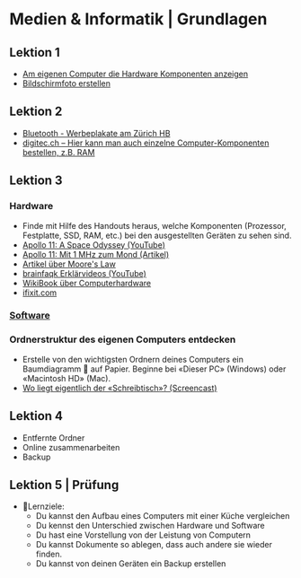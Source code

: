 # Medien & Informatik | Grundlagen

## Lektion 1
* [Am eigenen Computer die Hardware Komponenten anzeigen](https://gymnasium-immensee.github.io/IT/#-am-eigenen-computer-diehardware-komponenten-anzeigen)
* [Bildschirmfoto erstellen](https://gymnasium-immensee.github.io/IT/#-bildschirmfoto-video-erstellen)

## Lektion 2
* [Bluetooth - Werbeplakate am Zürich HB](https://www.tagesanzeiger.ch/zuerich/stadt/swisscom-lueftet-geheimnis-um-schwarze-boxen-am-hb-zuerich/story/29988994)
* [digitec.ch – Hier kann man auch einzelne Computer-Komponenten bestellen, z.B. RAM](https://www.digitec.ch/)

## Lektion 3
### Hardware
* Finde mit Hilfe des Handouts heraus, welche Komponenten (Prozessor, Festplatte, SSD, RAM, etc.) bei den ausgestellten Geräten zu sehen sind.
* [Apollo 11: A Space Odyssey (YouTube)](https://www.youtube.com/watch?v=yDm5RVzUlGk)
* [Apollo 11: Mit 1 MHz zum Mond (Artikel)](https://www.pctipp.ch/news/gesellschaft/artikel/apollo-11-mit-1-mhz-zum-mond-80567/)
* [Artikel über Moore's Law](https://www.spiegel.de/netzwelt/web/moore-s-law-die-goldene-regel-der-chiphersteller-broeckelt-a-1083468.html)
* [brainfaqk Erklärvideos (YouTube)](https://www.youtube.com/playlist?list=PL6DU7YsYvRpA31RgBg1MUTf2EuVtmAF-E&app=desktop)
* [WikiBook über Computerhardware](https://de.m.wikibooks.org/wiki/Computerhardware_f%C3%BCr_Anf%C3%A4nger)
* [ifixit.com](https://www.ifixit.com)

### [Software](https://gymnasium-immensee.github.io/IT/#-praktische-software)

### Ordnerstruktur des eigenen Computers entdecken
* Erstelle von den wichtigsten Ordnern deines Computers ein Baumdiagramm 🌳 auf Papier. Beginne bei «Dieser PC» (Windows) oder «Macintosh HD» (Mac).
* [Wo liegt eigentlich der «Schreibtisch»? (Screencast)](http://bit.ly/2Nfakmx)

## Lektion 4
* Entfernte Ordner
* Online zusammenarbeiten 
* Backup

## Lektion 5 | Prüfung
* 🎯Lernziele:
    * Du kannst den Aufbau eines Computers mit einer Küche vergleichen
    * Du kennst den Unterschied zwischen Hardware und Software
    * Du hast eine Vorstellung von der Leistung von Computern
    * Du kannst Dokumente so ablegen, dass auch andere sie wieder finden.
    * Du kannst von deinen Geräten ein Backup erstellen
